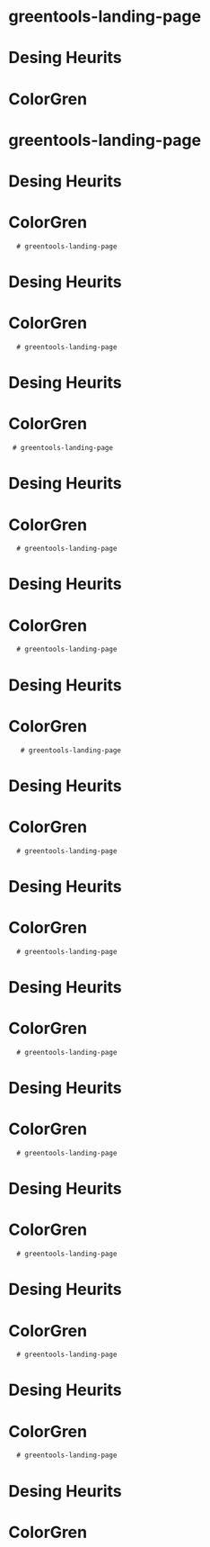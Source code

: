 # greentools-landing-page
# Desing Heurits 
# ColorGren  
     
# greentools-landing-page
# Desing Heurits 
# ColorGren  
     
        
      
      # greentools-landing-page
# Desing Heurits 
# ColorGren  
     
        
      
      # greentools-landing-page
# Desing Heurits 
# ColorGren  
     
        
      
         
     # greentools-landing-page
# Desing Heurits 
# ColorGren  
     
        
      
      # greentools-landing-page
# Desing Heurits 
# ColorGren  
     
        
      
      # greentools-landing-page
# Desing Heurits 
# ColorGren  
     
        
      
      
      
      
       # greentools-landing-page
# Desing Heurits 
# ColorGren  
     
        
      
      # greentools-landing-page
# Desing Heurits 
# ColorGren  
     
        
      
      # greentools-landing-page
# Desing Heurits 
# ColorGren  
     
        
      
      # greentools-landing-page
# Desing Heurits 
# ColorGren  
     
        
      
      # greentools-landing-page
# Desing Heurits 
# ColorGren  
     
        
      
      # greentools-landing-page
# Desing Heurits 
# ColorGren  
     
        
      
      # greentools-landing-page
# Desing Heurits 
# ColorGren  
     
        
      
      # greentools-landing-page
# Desing Heurits 
# ColorGren  
     
        
      
      
